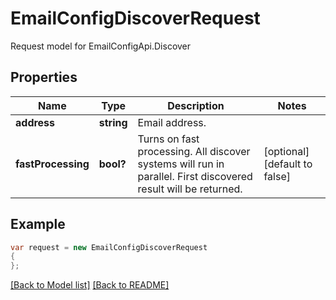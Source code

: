 
# EmailConfigDiscoverRequest

Request model for EmailConfigApi.Discover

## Properties

Name | Type | Description  | Notes
------------- | ------------- | ------------- | -------------
**address** | **string**| Email address. | 
**fastProcessing** | **bool?**| Turns on fast processing. All discover systems will run in parallel. First discovered result will be returned.              | [optional] [default to false]

## Example
```csharp
var request = new EmailConfigDiscoverRequest
{ 
};
```

[[Back to Model list]](Models.md) [[Back to README]](README.md)
